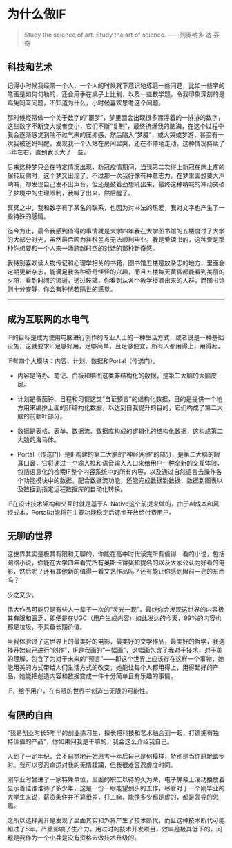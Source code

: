 # 为什么做IF

> Study the science of art. Study the art of science. ——列奥纳多·达·芬奇

## 科技和艺术

记得小时候我经常一个人，一个人的时候就下意识地琢磨一些问题，比如一些字的笔画是如何勾勒的，还会用手在桌子上比划，以及一些数学题，令我印象深刻的是鸡兔同笼问题，不知道为什么，小时候喜欢思考这个问题。

那时候经常做一个关于数字的“噩梦”，梦里面会出现很多漂浮着的一排排的数字，这些数字不断变大或者变小，它们不断“复制”，最终挤爆我的脑海，在这个过程中我会逐渐感觉到喘不过气来的压抑感，然后陷入“梦魇”，或大哭或梦游，甚至有一次我被爸妈叫醒，发现我一个人站在房间里哭，还在不停地走动，这种情况持续了3年左右，直到我长大了一些。

后来这种梦只会在特定情况出现，新冠疫情期间，当我第二次得上新冠在床上疼的辗转反侧时，这个梦又出现了，不过那一次我好像有种意志力，在梦里面想要大声呐喊，却发现自己发不出声音，但还是鼓着劲想吼出来，最终这种呐喊的冲动突破了梦境中的生理限制，我喊了出来，然后醒了。

冥冥之中，我和数字有了某名的联系，也因为对书法的热爱，我对文字也产生了一些特殊的感情。

迄今为止，最令我感到值得的事情就是大学四年我在大学图书馆的五楼度过了大学的大部分时光，虽然最后因为挂科差点无法顺利毕业。我是爱读书的，这种爱是那种你想要和一个人来一场跨越时空的对话的那种新奇感。

我特别喜欢读人物传记和心理学相关的书籍，图书馆五楼是放杂志的地方，里面会定期更新杂志，能满足我各种奇奇怪怪的兴趣，而且五楼每天黄昏都能看到美丽的夕阳，看到时间的流逝，透过玻璃，你看到从各个教学楼涌出来的人群，而图书馆则十分安静，你会有种恍若隔世的感觉。

-----------------------

## 成为互联网的水电气

IF的目标是成为使用电脑进行创作的专业人士的一种生活方式，或者说是一种基础设施，这就要求IF足够好用，足够简单，且足够便宜，所有人都用得上，用得起。

IF有四个大模块：内容、计划、数据和Portal（传送门）。

- 内容是待办、笔记、白板和脑图这类非结构化的数据，是第二大脑的大脑皮层。

- 计划是番茄钟、日程和习惯这类“自证预言”的结构化数据，目的是提供一个地方用来编排上面的非结构化数据，以达到自我提升的目的，它们构成了第二大脑的前额叶部分。

- 数据是表格、表单、数据流、数据库构成的逻辑化的结构化数据，这构成第二大脑的海马体。

- Portal（传送门）是IF构建的第二大脑的“神经网络”的部分，是第二大脑的眼耳口鼻，它将通过一个输入框和语音输入入口来给用户一种全新的交互体验，包括语意化的检索IF整个内容系统中的所有内容，以及通过自然语言去操作各个功能模块中的数据。配合数据流功能，还能完成数据到数据、数据到图表以及数据到指定远程数据库的自动化转换。

IF在设计技术架构和交互时就是基于AI Native这个前提来做的，由于AI成本和风控成本，Portal功能将在主要功能稳定后逐步开放给付费用户。

## 无聊的世界

这世界其实是极其有限和无聊的，你能在高中时代读完所有值得一看的小说，包括网络小说，你能在大学四年看完所有奥斯卡得奖和提名的以及大家公认为好看的电影，然后呢？还有其他新的值得一看文艺作品吗？还有能让你感到眼前一亮的东西吗？

少之又少。

伟大作品可能只是有些人一辈子一次的“灵光一现”，最终你会发现这世界的内容极其有限和匮乏，即便是在UGC（用户生成内容）如此发达的今天，99%的内容也都是垃圾，不具备长期价值。

当我体验过了这世界上的最美好的电影，最美好的文学作品，最美好的哲学，我选择开始自己进行“创作”，IF是我画的“一幅画”，这幅画包含了我对于技术，对于美的理解，包含了为对于未来的“预言”——即这个世界上应该存在这样一个事物，她能用美的方式带给人们生活方式的改变，她能让每个人都用得上，用得起好的产品，她能把创造内容和数据变成一件十分简单且有乐趣的事情。

IF，给予用户，在有限的世界中创造出无限的可能性。

## 有限的自由

“我是创业时长5年半的创业练习生，擅长把科技和艺术融合到一起，打造拥有独特价值的产品”，你如果问我是干嘛的，我会这么介绍我自己。

人到了一定年纪，会不自觉地开始思考十年后自己是何模样，特别是当你原地踏步时。我可以容忍命运对我的无情蹂躏，但我很难容忍虚度时间。

刚毕业时曾进了一家特殊单位，里面的职工以待的久为荣，电子屏幕上滚动播放着显示着谁谁谁待了多少年，这是一份一眼能望到头的工作，尽管对于一个刚毕业的大学生来说，薪资条件并不算很差，打工嘛，能挣多少都是虚的，都是领导的恩赐。

之所以选择离开是发现了里面其实和外界产生了技术断代，而且这种技术断代可能超过了5年，严重影响了生产力，用过时的技术开发项目，效率是极其低下的，问题是我作为一个小兵是没有资格去做技术升级的。